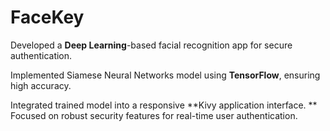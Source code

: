 # FaceKey
Developed  a **Deep Learning**-based facial recognition app for secure authentication.

Implemented Siamese Neural Networks model using **TensorFlow**, ensuring high accuracy.

Integrated trained model into a responsive **Kivy application interface.
**
Focused on robust security features for real-time user authentication.

